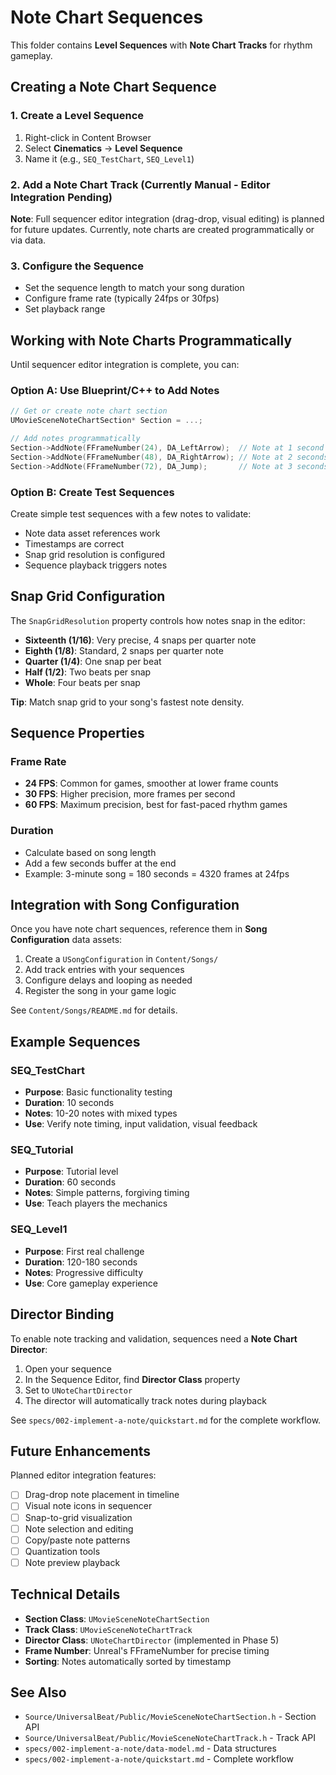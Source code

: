 # Note Chart Sequences

This folder contains **Level Sequences** with **Note Chart Tracks** for rhythm gameplay.

## Creating a Note Chart Sequence

### 1. Create a Level Sequence
1. Right-click in Content Browser
2. Select **Cinematics** → **Level Sequence**
3. Name it (e.g., `SEQ_TestChart`, `SEQ_Level1`)

### 2. Add a Note Chart Track (Currently Manual - Editor Integration Pending)

**Note**: Full sequencer editor integration (drag-drop, visual editing) is planned for future updates. Currently, note charts are created programmatically or via data.

### 3. Configure the Sequence
- Set the sequence length to match your song duration
- Configure frame rate (typically 24fps or 30fps)
- Set playback range

## Working with Note Charts Programmatically

Until sequencer editor integration is complete, you can:

### Option A: Use Blueprint/C++ to Add Notes
```cpp
// Get or create note chart section
UMovieSceneNoteChartSection* Section = ...;

// Add notes programmatically
Section->AddNote(FFrameNumber(24), DA_LeftArrow);  // Note at 1 second (24fps)
Section->AddNote(FFrameNumber(48), DA_RightArrow); // Note at 2 seconds
Section->AddNote(FFrameNumber(72), DA_Jump);       // Note at 3 seconds
```

### Option B: Create Test Sequences
Create simple test sequences with a few notes to validate:
- Note data asset references work
- Timestamps are correct
- Snap grid resolution is configured
- Sequence playback triggers notes

## Snap Grid Configuration

The `SnapGridResolution` property controls how notes snap in the editor:

- **Sixteenth (1/16)**: Very precise, 4 snaps per quarter note
- **Eighth (1/8)**: Standard, 2 snaps per quarter note  
- **Quarter (1/4)**: One snap per beat
- **Half (1/2)**: Two beats per snap
- **Whole**: Four beats per snap

**Tip**: Match snap grid to your song's fastest note density.

## Sequence Properties

### Frame Rate
- **24 FPS**: Common for games, smoother at lower frame counts
- **30 FPS**: Higher precision, more frames per second
- **60 FPS**: Maximum precision, best for fast-paced rhythm games

### Duration
- Calculate based on song length
- Add a few seconds buffer at the end
- Example: 3-minute song = 180 seconds = 4320 frames at 24fps

## Integration with Song Configuration

Once you have note chart sequences, reference them in **Song Configuration** data assets:

1. Create a `USongConfiguration` in `Content/Songs/`
2. Add track entries with your sequences
3. Configure delays and looping as needed
4. Register the song in your game logic

See `Content/Songs/README.md` for details.

## Example Sequences

### SEQ_TestChart
- **Purpose**: Basic functionality testing
- **Duration**: 10 seconds
- **Notes**: 10-20 notes with mixed types
- **Use**: Verify note timing, input validation, visual feedback

### SEQ_Tutorial
- **Purpose**: Tutorial level
- **Duration**: 60 seconds
- **Notes**: Simple patterns, forgiving timing
- **Use**: Teach players the mechanics

### SEQ_Level1
- **Purpose**: First real challenge
- **Duration**: 120-180 seconds
- **Notes**: Progressive difficulty
- **Use**: Core gameplay experience

## Director Binding

To enable note tracking and validation, sequences need a **Note Chart Director**:

1. Open your sequence
2. In the Sequence Editor, find **Director Class** property
3. Set to `UNoteChartDirector`
4. The director will automatically track notes during playback

See `specs/002-implement-a-note/quickstart.md` for the complete workflow.

## Future Enhancements

Planned editor integration features:
- [ ] Drag-drop note placement in timeline
- [ ] Visual note icons in sequencer
- [ ] Snap-to-grid visualization
- [ ] Note selection and editing
- [ ] Copy/paste note patterns
- [ ] Quantization tools
- [ ] Note preview playback

## Technical Details

- **Section Class**: `UMovieSceneNoteChartSection`
- **Track Class**: `UMovieSceneNoteChartTrack`
- **Director Class**: `UNoteChartDirector` (implemented in Phase 5)
- **Frame Number**: Unreal's FFrameNumber for precise timing
- **Sorting**: Notes automatically sorted by timestamp

## See Also
- `Source/UniversalBeat/Public/MovieSceneNoteChartSection.h` - Section API
- `Source/UniversalBeat/Public/MovieSceneNoteChartTrack.h` - Track API
- `specs/002-implement-a-note/data-model.md` - Data structures
- `specs/002-implement-a-note/quickstart.md` - Complete workflow